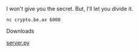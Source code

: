 I won't give you the secret. But, I'll let you divide it.

`nc crypto.be.ax 6000`

Downloads

[server.py](https://corctf2021-files.storage.googleapis.com/uploads/391abe0fc1f4e6bc4d23bf3bb28570fb622b7674119baccfce771940a01c58cf/server.py)
